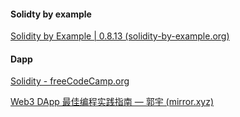 
#### Solidty by example

[Solidity by Example | 0.8.13 (solidity-by-example.org)](https://solidity-by-example.org/)

#### Dapp

[Solidity - freeCodeCamp.org](https://www.freecodecamp.org/news/tag/solidity/)

[Web3 DApp 最佳编程实践指南 — 郭宇 (mirror.xyz)](https://guoyu.mirror.xyz/RD-xkpoxasAU7x5MIJmiCX4gll3Cs0pAd5iM258S1Ek)